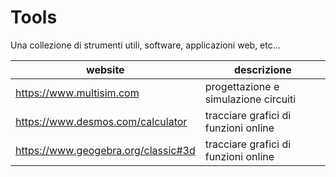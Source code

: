 # Tools  

Una collezione di strumenti utili, software, applicazioni web, etc...  

|website|descrizione|
|--|--|
|https://www.multisim.com|progettazione e simulazione circuiti|
|https://www.desmos.com/calculator|tracciare grafici di funzioni online|
|https://www.geogebra.org/classic#3d|tracciare grafici di funzioni online|

